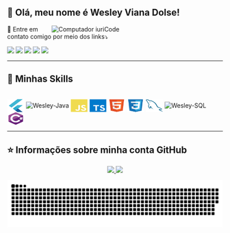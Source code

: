 ## 💜 Olá, meu nome é <strong>Wesley Viana Dolse!</strong>

<img src="https://raw.githubusercontent.com/MicaelliMedeiros/micaellimedeiros/master/image/computer-illustration.png" min-width="400px" max-width="400px" width="400px" align="right" alt="Computador iuriCode">

<p align="left"> 
   
</p>


<p align="left">
  💌 Entre em contato comigo por meio dos links⤵️
</p>

<p align="left">
  <a href="mailto:vianav88@gmail.com" alt="Gmail">
  <img src="https://img.shields.io/badge/-Gmail-FF0000?style=flat-square&labelColor=FF0000&logo=gmail&logoColor=white&link=LINK-DO-SEU-EMAIL" /></a>

  <a href="https://www.linkedin.com/in/wesleydolse/" alt="Linkedin">
  <img src="https://img.shields.io/badge/-Linkedin-0e76a8?style=flat-square&logo=Linkedin&logoColor=white&link=LINK-DO-SEU-LINKEDIN" /></a>

  <a href="https://bityli.com/WesleyGithub" alt="WhatsApp">
  <img src="https://img.shields.io/badge/-WhatsApp-25d366?style=flat-square&labelColor=25d366&logo=whatsapp&logoColor=white&link=API-DO-SEU-WHATSAPP"/></a>

  <a href="https://www.facebook.com/wesleydolse" alt="Facebook">
  <img src="https://img.shields.io/badge/-Facebook-3b5998?style=flat-square&labelColor=3b5998&logo=facebook&logoColor=white&link=LINK-DO-SEU-FACEBOOK"/></a>

  <a href="https://www.instagram.com/wesleydolse/" alt="Instagram">
  <img src="https://img.shields.io/badge/-Instagram-DF0174?style=flat-square&labelColor=DF0174&logo=instagram&logoColor=white&link=LINK-DO-SEU-INSTAGRAM"/></a>
</p>  

----

## 🚀 Minhas Skills

<div style="display: inline_block"><br>
  <img align="center" alt="Wesley-Flutter" height="30" width="40" src="https://raw.githubusercontent.com/devicons/devicon/master/icons/flutter/flutter-original.svg">     <img align="center" alt="Wesley-Java" height="30" width="40" src="https://raw.githubusercontent.com/WesleyZipSoftware/WesleyZipSoftware/main/.github/workflows/java.png">
  <img align="center" alt="Wesley-Js" height="30" width="40" src="https://raw.githubusercontent.com/devicons/devicon/master/icons/javascript/javascript-plain.svg">
  <img align="center" alt="Wesley-Ts" height="30" width="40" src="https://raw.githubusercontent.com/devicons/devicon/master/icons/typescript/typescript-plain.svg">
  <img align="center" alt="Wesley-HTML" height="30" width="40" src="https://raw.githubusercontent.com/devicons/devicon/master/icons/html5/html5-original.svg">
  <img align="center" alt="Wesley-CSS" height="30" width="40" src="https://raw.githubusercontent.com/devicons/devicon/master/icons/css3/css3-original.svg">
  <img align="center" alt="Wesley-Mysql" height="30" width="40" src="https://raw.githubusercontent.com/devicons/devicon/master/icons/mysql/mysql-original.svg">
  <img align="center" alt="Wesley-SQL" height="30" width="40" src="https://raw.githubusercontent.com/WesleyZipSoftware/WesleyZipSoftware/main/.github/workflows/microsoftsqlserver-original.png">
  <img align="center" alt="Wesley-Csharp" height="30" width="40" src="https://raw.githubusercontent.com/devicons/devicon/master/icons/csharp/csharp-original.svg">
</div>

---

## ⭐ Informações sobre minha conta GitHub

<div align="center">
	<a href="https://github.com/WesleyZipSoftware">
	<img height="180em" src="https://github-readme-stats.vercel.app/api?username=WesleyZipSoftware&show_icons=true&theme=dracula&include_all_commits=true&count_private=true"/>
	<img height="180em" src="https://github-readme-stats.vercel.app/api/top-langs/?username=WesleyZipSoftware&layout=compact&langs_count=16&theme=dracula&count_private=true"/>
</div>

![Snake animation](https://github.com/WesleyZipSoftware/WesleyZipSoftware/blob/output/github-contribution-grid-snake.svg)

